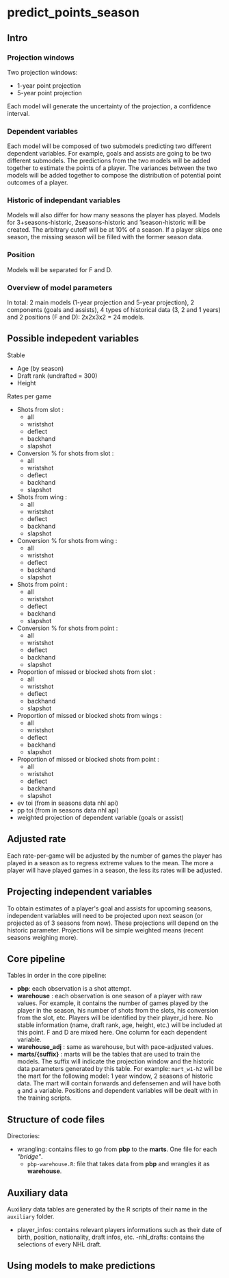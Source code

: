 # predict_points_season

## Intro

### Projection windows

Two projection windows:

-   1-year point projection
-   5-year point projection

Each model will generate the uncertainty of the projection, a confidence interval.

### Dependent variables

Each model will be composed of two submodels predicting two different dependent variables. For example, goals and assists are going to be two different submodels. The predictions from the two models will be added together to estimate the points of a player. The variances between the two models will be added together to compose the distribution of potential point outcomes of a player.

### Historic of independant variables

Models will also differ for how many seasons the player has played. Models for 3+seasons-historic, 2seasons-historic and 1season-historic will be created. The arbitrary cutoff will be at 10% of a season. If a player skips one season, the missing season will be filled with the former season data.

### Position

Models will be separated for F and D.

### Overview of model parameters

In total: 2 main models (1-year projection and 5-year projection), 2 components (goals and assists), 4 types of historical data (3, 2 and 1 years) and 2 positions (F and D): 2x2x3x2 = 24 models.

## Possible indepedent variables

Stable

-   Age (by season)
-   Draft rank (undrafted = 300)
-   Height

Rates per game

-   Shots from slot :
    -   all
    -   wristshot
    -   deflect
    -   backhand
    -   slapshot
-   Conversion % for shots from slot :
    -   all
    -   wristshot
    -   deflect
    -   backhand
    -   slapshot
-   Shots from wing :
    -   all
    -   wristshot
    -   deflect
    -   backhand
    -   slapshot
-   Conversion % for shots from wing :
    -   all
    -   wristshot
    -   deflect
    -   backhand
    -   slapshot
-   Shots from point :
    -   all
    -   wristshot
    -   deflect
    -   backhand
    -   slapshot
-   Conversion % for shots from point :
    -   all
    -   wristshot
    -   deflect
    -   backhand
    -   slapshot
-   Proportion of missed or blocked shots from slot :
    -   all
    -   wristshot
    -   deflect
    -   backhand
    -   slapshot
-   Proportion of missed or blocked shots from wings :
    -   all
    -   wristshot
    -   deflect
    -   backhand
    -   slapshot
-   Proportion of missed or blocked shots from point :
    -   all
    -   wristshot
    -   deflect
    -   backhand
    -   slapshot
-   ev toi (from in seasons data nhl api)
-   pp toi (from in seasons data nhl api)
-   weighted projection of dependent variable (goals or assist)

## Adjusted rate

Each rate-per-game will be adjusted by the number of games the player has played in a season as to regress extreme values to the mean. The more a player will have played games in a season, the less its rates will be adjusted.

## Projecting independent variables

To obtain estimates of a player's goal and assists for upcoming seasons, independent variables will need to be projected upon next season (or projected as of 3 seasons from now). These projections will depend on the historic parameter. Projections will be simple weighted means (recent seasons weighing more).

## Core pipeline

Tables in order in the core pipeline:

-   **pbp**: each observation is a shot attempt.
-   **warehouse** : each observation is one season of a player with raw values. For example, it contains the number of games played by the player in the season, his number of shots from the slots, his conversion from the slot, etc. Players will be identified by their player_id here. No stable information (name, draft rank, age, height, etc.) will be included at this point. F and D are mixed here. One column for each dependent variable.
-   **warehouse_adj** : same as warehouse, but with pace-adjusted values.
-   **marts/{suffix}** : marts will be the tables that are used to train the models. The suffix will indicate the projection window and the historic data parameters generated by this table. For example: `mart_w1-h2` will be the mart for the following model: 1 year window, 2 seasons of historic data. The mart will contain forwards and defensemen and will have both `g` and `a` variable. Positions and dependent variables will be dealt with in the training scripts.

## Structure of code files

Directories:

-   wrangling: contains files to go from **pbp** to the **marts**. One file for each *"bridge"*.
    -   `pbp-warehouse.R`: file that takes data from **pbp** and wrangles it as **warehouse**.

## Auxiliary data

Auxiliary data tables are generated by the R scripts of their name in the `auxiliary` folder.

-   player_infos: contains relevant players informations such as their date of birth, position, nationality, draft infos, etc. -nhl_drafts: contains the selections of every NHL draft.

## Using models to make predictions
